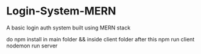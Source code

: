 # Login-System-MERN
A basic login auth system built using MERN stack

do npm install in main folder && inside client folder
after this
npm run client
nodemon run server
